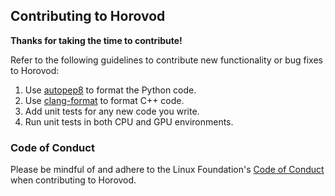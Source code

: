 ## Contributing to Horovod

**Thanks for taking the time to contribute!**

Refer to the following guidelines to contribute new functionality or bug fixes to Horovod:
1. Use [autopep8](https://github.com/hhatto/autopep8) to format the Python code.
2. Use [clang-format](https://clang.llvm.org/docs/ClangFormat.html) to format C++ code.
3. Add unit tests for any new code you write.
4. Run unit tests in both CPU and GPU environments.

### Code of Conduct

Please be mindful of and adhere to the Linux Foundation's
[Code of Conduct](https://lfprojects.org/policies/code-of-conduct) when contributing to Horovod.
